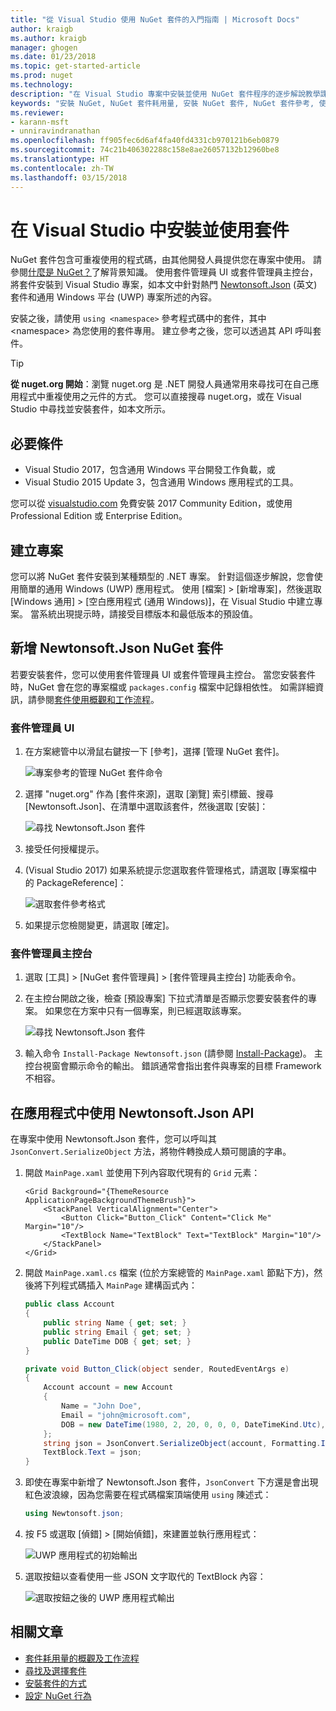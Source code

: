```yaml
---
title: "從 Visual Studio 使用 NuGet 套件的入門指南 | Microsoft Docs"
author: kraigb
ms.author: kraigb
manager: ghogen
ms.date: 01/23/2018
ms.topic: get-started-article
ms.prod: nuget
ms.technology: 
description: "在 Visual Studio 專案中安裝並使用 NuGet 套件程序的逐步解說教學課程。"
keywords: "安裝 NuGet, NuGet 套件耗用量, 安裝 NuGet 套件, NuGet 套件參考, 使用 NuGet 套件"
ms.reviewer:
- karann-msft
- unniravindranathan
ms.openlocfilehash: ff905fec6d6af4fa40fd4331cb970121b6eb0879
ms.sourcegitcommit: 74c21b406302288c158e8ae26057132b12960be8
ms.translationtype: HT
ms.contentlocale: zh-TW
ms.lasthandoff: 03/15/2018
---
```

# <a name="install-and-use-a-package-in-visual-studio"></a>在 Visual Studio 中安裝並使用套件

NuGet 套件包含可重複使用的程式碼，由其他開發人員提供您在專案中使用。 請參閱[什麼是 NuGet？](../What-is-NuGet.md)了解背景知識。 使用套件管理員 UI 或套件管理員主控台，將套件安裝到 Visual Studio 專案，如本文中針對熱門 [Newtonsoft.Json](https://www.nuget.org/packages/Newtonsoft.Json/) \(英文\) 套件和通用 Windows 平台 (UWP) 專案所述的內容。

安裝之後，請使用 `using <namespace>` 參考程式碼中的套件，其中 \<namespace\> 為您使用的套件專用。 建立參考之後，您可以透過其 API 呼叫套件。

> [!Tip]
> **從 nuget.org 開始**：瀏覽 nuget.org 是 .NET 開發人員通常用來尋找可在自己應用程式中重複使用之元件的方式。 您可以直接搜尋 nuget.org，或在 Visual Studio 中尋找並安裝套件，如本文所示。

## <a name="prerequisites"></a>必要條件

- Visual Studio 2017，包含通用 Windows 平台開發工作負載，或
- Visual Studio 2015 Update 3，包含通用 Windows 應用程式的工具。

您可以從 [visualstudio.com](https://www.visualstudio.com/) 免費安裝 2017 Community Edition，或使用 Professional Edition 或 Enterprise Edition。

## <a name="create-a-project"></a>建立專案

您可以將 NuGet 套件安裝到某種類型的 .NET 專案。 針對這個逐步解說，您會使用簡單的通用 Windows (UWP) 應用程式。 使用 [檔案] > [新增專案]，然後選取 [Windows 通用] > [空白應用程式 (通用 Windows)]，在 Visual Studio 中建立專案。 當系統出現提示時，請接受目標版本和最低版本的預設值。

## <a name="add-the-newtonsoftjson-nuget-package"></a>新增 Newtonsoft.Json NuGet 套件

若要安裝套件，您可以使用套件管理員 UI 或套件管理員主控台。 當您安裝套件時，NuGet 會在您的專案檔或 `packages.config` 檔案中記錄相依性。 如需詳細資訊，請參閱[套件使用概觀和工作流程](../consume-packages/Overview-and-Workflow.md)。

### <a name="package-manager-ui"></a>套件管理員 UI

1. 在方案總管中以滑鼠右鍵按一下 [參考]，選擇 [管理 NuGet 套件]。

    ![專案參考的管理 NuGet 套件命令](media/QS_Use-02-ManageNuGetPackages.png)

1. 選擇 "nuget.org" 作為 [套件來源]，選取 [瀏覽] 索引標籤、搜尋 [Newtonsoft.Json]、在清單中選取該套件，然後選取 [安裝]：

    ![尋找 Newtonsoft.Json 套件](media/QS_Use-03-NewtonsoftJson.png)

1. 接受任何授權提示。

1. (Visual Studio 2017) 如果系統提示您選取套件管理格式，請選取 [專案檔中的 PackageReference]：

    ![選取套件參考格式](media/QS_Use-03b-SelectFormat.png)

1. 如果提示您檢閱變更，請選取 [確定]。

### <a name="package-manager-console"></a>套件管理員主控台

1. 選取 [工具] > [NuGet 套件管理員] > [套件管理員主控台] 功能表命令。

1. 在主控台開啟之後，檢查 [預設專案] 下拉式清單是否顯示您要安裝套件的專案。 如果您在方案中只有一個專案，則已經選取該專案。

    ![尋找 Newtonsoft.Json 套件](media/QS_Use-08-Console1.png)

1. 輸入命令 `Install-Package Newtonsoft.json` (請參閱 [Install-Package](../tools/ps-ref-install-package.md))。 主控台視窗會顯示命令的輸出。 錯誤通常會指出套件與專案的目標 Framework 不相容。

## <a name="use-the-newtonsoftjson-api-in-the-app"></a>在應用程式中使用 Newtonsoft.Json API

在專案中使用 Newtonsoft.Json 套件，您可以呼叫其 `JsonConvert.SerializeObject` 方法，將物件轉換成人類可閱讀的字串。

1. 開啟 `MainPage.xaml` 並使用下列內容取代現有的 `Grid` 元素：

    ```xaml
    <Grid Background="{ThemeResource ApplicationPageBackgroundThemeBrush}">
        <StackPanel VerticalAlignment="Center">
            <Button Click="Button_Click" Content="Click Me" Margin="10"/>
            <TextBlock Name="TextBlock" Text="TextBlock" Margin="10"/>
        </StackPanel>
    </Grid>
    ```

1. 開啟 `MainPage.xaml.cs` 檔案 (位於方案總管的 `MainPage.xaml` 節點下方)，然後將下列程式碼插入 `MainPage` 建構函式內：

    ```cs
    public class Account
    {
        public string Name { get; set; }
        public string Email { get; set; }
        public DateTime DOB { get; set; }
    }

    private void Button_Click(object sender, RoutedEventArgs e)
    {
        Account account = new Account
        {
            Name = "John Doe",
            Email = "john@microsoft.com",
            DOB = new DateTime(1980, 2, 20, 0, 0, 0, DateTimeKind.Utc),
        };
        string json = JsonConvert.SerializeObject(account, Formatting.Indented);
        TextBlock.Text = json;
    }
    ```

1. 即使在專案中新增了 Newtonsoft.Json 套件，`JsonConvert` 下方還是會出現紅色波浪線，因為您需要在程式碼檔案頂端使用 `using` 陳述式：

    ```cs
    using Newtonsoft.json;
    ```

1. 按 F5 或選取 [偵錯] > [開始偵錯]，來建置並執行應用程式：

    ![UWP 應用程式的初始輸出](media/QS_Use-06-AppStart.png)

1. 選取按鈕以查看使用一些 JSON 文字取代的 TextBlock 內容：

    ![選取按鈕之後的 UWP 應用程式輸出](media/QS_Use-07-AppEnd.png)

## <a name="related-articles"></a>相關文章

- [套件耗用量的概觀及工作流程](../consume-packages/overview-and-workflow.md)
- [尋找及選擇套件](../consume-packages/finding-and-choosing-packages.md)
- [安裝套件的方式](../consume-packages/ways-to-install-a-package.md)
- [設定 NuGet 行為](../consume-packages/configuring-nuget-behavior.md)
